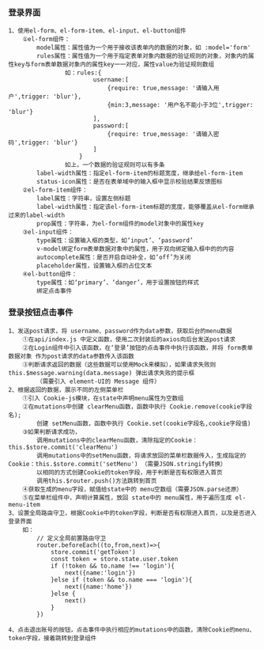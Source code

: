 ### 登录界面
    1、使用el-form、el-form-item、el-input、el-button组件
        ①el-form组件：
            model属性：属性值为一个用于接收该表单内的数据的对象，如 :model='form'
            rules属性：属性值为一个用于指定表单对象内数据的验证规则的对象，对象内的属性key与form表单数据对象内的属性key一一对应，属性value为验证规则数组
                    如：rules:{
                            username:[
                                {require: true,message: '请输入用户',trigger: 'blur'},
                                {min:3,message: '用户名不能小于3位',trigger: 'blur'}
                            ],
                            password:[
                                {require: true,message: '请输入密码',trigger: 'blur'}
                            ]
                        }
                    如上，一个数据的验证规则可以有多条
            label-width属性：指定el-form-item的标题宽度，继承给el-form-item
            status-icon属性：是否在表单域中的输入框中显示校验结果反馈图标
        ②el-form-item组件：
            label属性：字符串，设置左侧标题
            label-width属性：指定该el-form-item标题的宽度，能够覆盖从el-form继承过来的label-width
            prop属性：字符串，为el-form组件的model对象中的属性key
        ③el-input组件：
            type属性：设置输入框的类型，如‘input’、‘password’
            v-model绑定form表单数据对象中的属性，用于双向绑定输入框中的的内容
            autocomplete属性：是否开启自动补全，如‘off’为关闭
            placeholder属性，设置输入框的占位文本
        ④el-button组件：
            type属性：如‘primary’、‘danger’，用于设置按钮的样式
            绑定点击事件

### 登录按钮点击事件
    1、发送post请求，将 username、password作为data参数，获取后台的menu数据
        ①在api/index.js 中定义函数，使用二次封装后的axios向后台发送post请求
        ②在Login组件中引入该函数，在‘登录’按钮的点击事件中执行该函数，并将 form表单数据对象 作为post请求的data参数传入该函数
        ③判断请求返回的数据（这些数据可以使用Mock来模拟），如果请求失败则 this.$message.warning(data.message) 弹出请求失败的提示框
            （需要引入 element-UI的 Message 组件）
    2、根据返回的数据，展示不同的左侧菜单栏
        ①引入 Cookie-js模块，在state中声明menu属性为空数组
        ②在mutations中创建 clearMenu函数，函数中执行 Cookie.remove(cookie字段名);
            创建 setMenu函数，函数中执行 Cookie.set(cookie字段名,cookie字段值)
        ③如果判断请求成功，
            调用mutations中的clearMenu函数，清除指定的Cookie：this.$store.commit('clearMenu') 
            调用mutations中的setMenu函数，将请求放回的菜单栏数据传入，生成指定的Cookie：this.$store.commit('setMenu') （需要JSON.stringify转换）
            以相同的方式创建Cookie的token字段，用于判断是否有权限进入首页
            调用this.$router.push()方法跳转到首页
        ④获取生成的menu字段，赋值给state中的 menu空数组（需要JSON.parse还原）
        ⑤在菜单栏组件中，声明计算属性，放回 state中的 menu属性，用于遍历生成 el-menu-item
    3、设置全局路由守卫，根据Cookie中的token字段，判断是否有权限进入首页，以及是否进入登录界面
        如：
            // 定义全局前置路由守卫
            router.beforeEach((to,from,next)=>{
                store.commit('getToken')
                const token = store.state.user.token
                if (!token && to.name !== 'login'){
                    next({name:'login'})
                }else if (token && to.name === 'login'){
                    next({name:'home'})
                }else {
                    next()
                }
            })

    4、点击退出账号的按钮，点击事件中执行相应的mutations中的函数，清除Cookie的menu、token字段，接着跳转到登录组件
